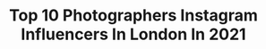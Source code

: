 ---
title: Top 10 Photographers Instagram Influencers In London In 2021
description: >-
  Find top photographers Instagram influencers in London in 2021. Most popular hashtags: #london #beauty #streetstyle.
platform: Instagram
hits: 561
text_top: Identify the most popular Instagram accounts on inBeat.
text_bottom: Our search engine has 561 Instagram influencers like this in London, United Kingdom for you to contact.
profiles:
  - username: "broganwest"
    fullname: >-
      Brogan Webb
    bio: >-
      Content Creator / Photographer London / Kent Home Account @these4webbwalls 💌 Depop: @bloggerb SHOP ALL My LOOKS HERE 👇🏼
    location: "United Kingdom"
    followers: 17633
    engagement: 367
    commentsToLikes: 0.341064
    id: ck8svvhj8cuhb0j786yw1ed56
    verified: false
    hashtags: "#100flavoursuk, #discoverunder20k, #blocdivoirefemmes, #autumnfashion"
  - username: "moeez"
    fullname: >-
      Moeez Ali
    bio: >-
      Photographer - London based // moeez@joincomb.com @takemorephotos @takemorephotosstudio
    location: "United Kingdom"
    followers: 40172
    engagement: 316
    commentsToLikes: 0.039683
    id: ck0tv2ykx9pp20i19m7ovpma4
    verified: false
    hashtags: "#blacklivesmatter, #ldnblm, #filmisnotdead"
  - username: "lukerodmartin"
    fullname: >-
      Luke Martin
    bio: >-
      Co-Founder of @sociallycrafted_ Photographer London • Hertfordshire 💍👶🏽 @perpetualplaces
    location: "United Kingdom"
    followers: 15743
    engagement: 270
    commentsToLikes: 0.124590
    id: ck135ih881l6y0i19t7lh0vgr
    verified: false
    hashtags: "#mrpmyway, #huaweimatebookd, #lovemyhuawei, #stayhackett"
  - username: "p.a.marzec"
    fullname: >-
      Piotr A. Marzec
    bio: >-
      Photographer, London studio@piotrandrzej.com
    location: "United Kingdom"
    followers: 26420
    engagement: 529
    commentsToLikes: 0.007410
    id: ck6u45axz1rqx0j7122cqdy4f
    verified: false
    hashtags: "#portrait, #handprint, #portra, #120"
  - username: "adamsheridantaylor"
    fullname: >-
      Adam Sheridan-Taylor
    bio: >-
      Portrait, event & street Photographer. London born, LA based. All shots by me, all rights reserved. Follow my other work @astaylorphotography
    location: "United Kingdom"
    followers: 6422
    engagement: 2233
    commentsToLikes: 0.007841
    id: ckaorzihmpgvv0i786avpbn6z
    verified: false
    hashtags: "#day13, #blacklivesmatter, #randbartist, #powercouple"
  - username: "theo.cottle"
    fullname: >-
      Theo Cottle
    bio: >-
      Photographer - London - Me@theocottle.com
    location: "United Kingdom"
    followers: 10043
    engagement: 584
    commentsToLikes: 0.016315
    id: ck5c490q40upb0i11wd2t0u1n
    verified: false
    hashtags: ""
  - username: "flyntmarco"
    fullname: >-
      FLYNT MARCO⏳
    bio: >-
      Photographer • London • DM to shoot Join my patreon for unseen, exclusive images, and archived sets:
    location: "United Kingdom"
    followers: 134485
    engagement: 139
    commentsToLikes: 0.012519
    id: ck5bzr2knrome0i1178l9ybhr
    verified: false
    hashtags: ""
  - username: "lafotodimoda"
    fullname: >-
      La Foto Di Moda
    bio: >-
      Fashion Photographer | London & 🌎 | Plant Based 🌱 | Taekwondo 태권도
    location: "United Kingdom"
    followers: 21351
    engagement: 65
    commentsToLikes: 0.031235
    id: ck5qbxn5invoj0i11rpbih7f2
    verified: false
    hashtags: "#canonusa, #aw2020, #londonfashionweekmens, #aw20"
  - username: "shotbyphox"
    fullname: >-
      PHOEBE FOX 🦊
    bio: >-
      Music photographer, London. 🇬🇧 Represented by @trapdooragency Contact - emily@trapdooragency.com
    location: "United Kingdom"
    followers: 25867
    engagement: 298
    commentsToLikes: 0.010374
    id: ck0tu87h960xg0i19qhv5e6yk
    verified: false
    hashtags: "#shotoniphone"
  - username: "dannydesantos"
    fullname: >-
      D E S A N T O S
    bio: >-
      Freelance photographer London, Ibiza, LA, Vegas, 📷
    location: "United Kingdom"
    followers: 276935
    engagement: 115
    commentsToLikes: 0.010634
    id: ck0vvrixyqg330i199gaos24j
    verified: false
    hashtags: "#london, #ibiza, #halloween"
---